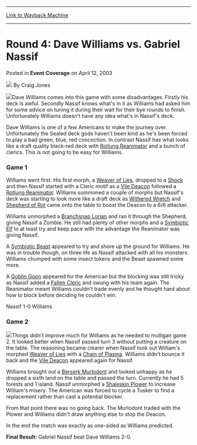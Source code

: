 
---
[Link to Wayback Machine](https://web.archive.org/web/20220818172738/https://magic.wizards.com/en/articles/archive/event-coverage/round-4-dave-williams-vs-gabriel-nassif-2003-04-12)

[_metadata_:author]:- "Craig Jones"
[_metadata_:description]:- "Dave Williams comes into this game with some disadvantages. Firstly his deck is awful. Secondly Nassif knows what's in it as Williams had asked him for some advice on tuning it during their wait for their bye rounds to finish. Unfortunately Williams doesn't have any idea what's in Nassif's deck.Dave Williams is one of a few Americans to make the journey over. Unfortunately the"
[_metadata_:generator]:- "Drupal 7 (http://drupal.org)"
[_metadata_:node]:- "784591"
[_metadata_:publish_date]:- "2003-04-12"
[_metadata_:source]:- "div-main-content"
[_metadata_:title]:- "Round 4: Dave Williams vs. Gabriel Nassif"
[_metadata_:wayback_capture_timestamp]:- "2022-08-18 17:27:38"
[_metadata_:wayback_raw_url]:- "https://web.archive.org/web/20220818172738id_/https://magic.wizards.com/en/articles/archive/event-coverage/round-4-dave-williams-vs-gabriel-nassif-2003-04-12"
[_metadata_:wayback_url]:- "https://magic.wizards.com/en/articles/archive/event-coverage/round-4-dave-williams-vs-gabriel-nassif-2003-04-12"
---


Round 4: Dave Williams vs. Gabriel Nassif
=========================================



 Posted in **Event Coverage**
 on April 12, 2003 






![](https://media.magic.wizards.com/styles/auth_small/public/images/person/Craig-Jones-Author-Photo-150x150_0.jpg)
By Craig Jones











![](https://media.magic.wizards.com/image_legacy_migration/sideboard/images/gppra03/a959.jpg)Dave Williams comes into this game with some disadvantages. Firstly his deck is awful. Secondly Nassif knows what's in it as Williams had asked him for some advice on tuning it during their wait for their bye rounds to finish. Unfortunately Williams doesn't have any idea what's in Nassif's deck.

Dave Williams is one of a few Americans to make the journey over. Unfortunately the Sealed deck gods haven't been kind as he's been forced to play a bad green, blue, red concoction. In contrast Nassif has what looks like a draft quality black-red deck with [Rotlung Reanimator](https://gatherer.wizards.com/Pages/Card/Details.aspx?name=Rotlung+Reanimator) and a bunch of clerics. This is not going to be easy for Williams.

### Game 1

Williams went first. His first morph, a [Weaver of Lies](https://gatherer.wizards.com/Pages/Card/Details.aspx?name=Weaver+of+Lies), dropped to a [Shock](https://gatherer.wizards.com/Pages/Card/Details.aspx?name=Shock) and then Nassif started with a Cleric motif as a [Vile Deacon](https://gatherer.wizards.com/Pages/Card/Details.aspx?name=Vile+Deacon) followed a [Rotlung Reanimator](https://gatherer.wizards.com/Pages/Card/Details.aspx?name=Rotlung+Reanimator). Williams summoned a couple of morphs but Nassif's deck was starting to look more like a draft deck as [Withered Wretch](https://gatherer.wizards.com/Pages/Card/Details.aspx?name=Withered+Wretch) and [Shepherd of Rot](https://gatherer.wizards.com/Pages/Card/Details.aspx?name=Shepherd+of+Rot) came onto the table to boost the Deacon to a 6/6 attacker.

Williams unmorphed a [Branchsnap Lorian](https://gatherer.wizards.com/Pages/Card/Details.aspx?name=Branchsnap+Lorian) and ran it through the Shepherd, giving Nassif a Zombie. He still had plenty of other morphs and a [Symbiotic Elf](https://gatherer.wizards.com/Pages/Card/Details.aspx?name=Symbiotic+Elf) to at least try and keep pace with the advantage the Reanimator was giving Nassif.

A [Symbiotic Beast](https://gatherer.wizards.com/Pages/Card/Details.aspx?name=Symbiotic+Beast) appeared to try and shore up the ground for Williams. He was in trouble though, on three life as Nassif attacked with all his monsters. Williams chumped with some insect tokens and the Beast spawned some more.

A [Goblin Goon](https://gatherer.wizards.com/Pages/Card/Details.aspx?name=Goblin+Goon) appeared for the American but the blocking was still tricky as Nassif added a [Fallen Cleric](https://gatherer.wizards.com/Pages/Card/Details.aspx?name=Fallen+Cleric) and swung with his team again. The Reanimator meant Williams couldn't trade evenly and he thought hard about how to block before deciding he couldn't win.

Nassif 1-0 Williams

### Game 2

![](https://media.magic.wizards.com/image_legacy_migration/sideboard/images/gppra03/a960.jpg)Things didn't improve much for Williams as he needed to mulligan game 2. It looked better when Nassif passed turn 3 without putting a creature on the table. The reasoning became clearer when Nassif took out William's morphed [Weaver of Lies](https://gatherer.wizards.com/Pages/Card/Details.aspx?name=Weaver+of+Lies) with a [Chain of Plasma](https://gatherer.wizards.com/Pages/Card/Details.aspx?name=Chain+of+Plasma). Williams didn't bounce it back and the [Vile Deacon](https://gatherer.wizards.com/Pages/Card/Details.aspx?name=Vile+Deacon) appeared again for Nassif.

Williams brought out a [Berserk Murlodont](https://gatherer.wizards.com/Pages/Card/Details.aspx?name=Berserk+Murlodont) and looked unhappy as he dropped a sixth land on the table and passed the turn. Currently he had 5 forests and 1 island. Nassif unmorphed a [Shaleskin Plower](https://gatherer.wizards.com/Pages/Card/Details.aspx?name=Shaleskin+Plower) to increase William's misery. The American was forced to cycle a Tusker to find a replacement rather than cast a potential blocker.

From that point there was no going back. The Murlodont traded with the Plower and Williams didn't draw anything else to stop the Deacon.

In the end the match was exactly as one-sided as Williams predicted.

**Final Result:** Gabriel Nassif beat Dave Williams 2-0.







